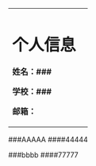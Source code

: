 <table border="0">
  <tr>
    <td width="90%">
      <h1>个人信息</h1>
      <p><b>姓名：###</b></p>
      <p><b>学校：###</b></p>
      <p><b>邮箱：</b></p>
  </tr>
  </table>
  
  
 ###AAAAA
 ####44444
 
 
 ###bbbb
 ####77777
